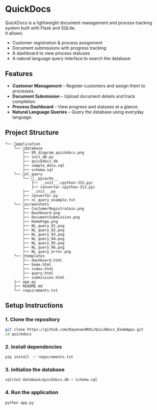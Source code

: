 # QuickDocs

QuickDocs is a lightweight document management and process tracking system built with Flask and SQLite.  
It allows:
- Customer registration & process assignment
- Document submissions with progress tracking
- A dashboard to view process statuses
- A natural language query interface to search the database

## Features
- **Customer Management** – Register customers and assign them to processes.
- **Document Submission** – Upload document details and track completion.
- **Process Dashboard** – View progress and statuses at a glance.
- **Natural Language Queries** – Query the database using everyday language.

## Project Structure
```
└── 📁application
    └── 📁database
        ├── ER_diagram_quickdocs.png
        ├── init_db.py
        ├── quickdocs.db
        ├── sample_data.sql
        ├── schema.sql
    └── 📁nl_query
        └── 📁__pycache__
            ├── __init__.cpython-313.pyc
            ├── converter.cpython-313.pyc
        ├── __init__.py
        ├── converter.py
        ├── nl_query_example.txt
    └── 📁screenshots
        ├── CustomerRegistratoin.png
        ├── Dashboard.png
        ├── DocumentSubmission.png
        ├── HomePage.png
        ├── NL_query_01.png
        ├── NL_query_02.png
        ├── NL_query_03.png
        ├── NL_query_04.png
        ├── NL_query_05.png
        ├── NL_query_06.png
        ├── NL_query_error.png
    └── 📁templates
        ├── dashboard.html
        ├── home.html
        ├── index.html
        ├── query.html
        ├── submission.html
    ├── app.py
    ├── README.md
    └── requirements.txt
```

## Setup Instructions

### 1. Clone the repository
```bash
git clone https://github.com/DayanandK01/QuickDocs_EkamApps.git
cd quickdocs
```


### 2. Install dependencies
```bash
pip install -r requirements.txt
```

### 3. initialize the database
```bash
sqlite3 database/quickdocs.db < schema.sql
```

### 4. Run the application
```bash
python app.py
```
